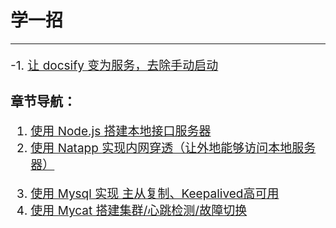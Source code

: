 # 学一招
---

<div style="font-size:19px;">

-1. [让 docsify 变为服务，去除手动启动](汇总/学一招/学一招-note/docsify.md)
</div>

## 章节导航：
<div style="font-size:19px;">

1. [使用 Node.js 搭建本地接口服务器](汇总/学一招/学一招-note/1.md)
2. [使用 Natapp 实现内网穿透（让外地能够访问本地服务器）](汇总/学一招/学一招-note/2.md)
<!-- 3. [常见端口](汇总/学一招/学一招-note/3.md) -->
3. [使用 Mysql 实现 主从复制、Keepalived高可用](汇总/学一招/学一招-note/6.md)
4. [使用 Mycat 搭建集群/心跳检测/故障切换](汇总/学一招/学一招-note/5.md)
</div>